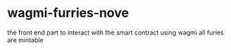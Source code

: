 # wagmi-furries-nove
the front end part to interact with the smart contract using wagmi
all furies are mintable
